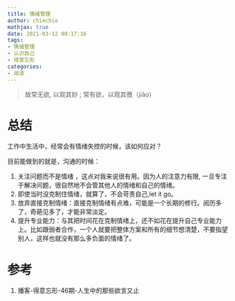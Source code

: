```yaml
---
title: 情绪管理
author: chiechie
mathjax: true
date: 2021-03-12 09:17:16
tags:
- 情绪管理
- 认识自己
- 得意忘形
categories: 
- 阅读
---
```


> 故常无欲, 以观其妙 ; 常有欲，以观其徼（jiǎo）

# 总结

工作中生活中，经常会有情绪失控的时候，该如何应对？

目前能做到的就是，沟通的时候：

1. 关注问题而不是情绪 ，这点对我来说很有用。因为人的注意力有限, 一旦专注于解决问题，很自然地不会管其他人的情绪和自己的情绪。
2. 即使当时没克制住情绪，就算了，不会苛责自己,let it go。
3. 放弃直接克制情绪：直接克制情绪有点难，可能是一个长期的修行。阅历多了，奇葩见多了，才能非常淡定。
4. 提升专业能力：与其把时间花在克制情绪上，还不如花在提升自己专业能力上。比如跟弱者合作，一个人就要把整体方案和所有的细节想清楚，不要指望别人，这样也就没有那么多负面的情绪了。



# 参考
1. 播客-得意忘形-46期-人生中的那些欲言又止
